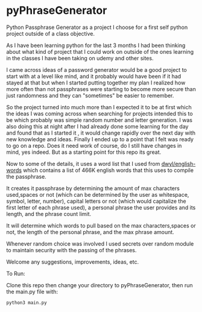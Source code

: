 # pyPhraseGenerator
Python Passphrase Generator as a project I choose for a first self python project outside of a class objective.

As I have been learning python for the last 3 months I had been thinking about what kind of project that I could work on outside of the ones learning in the classes I have been taking on udemy and other sites. 

I came across ideas of a password generator would be a good project to start with at a level like mind, and it probably would have been if it had stayed at that but when I started putting together my plan I realized how more often than not passphrases were starting to become more secure than just randomness and they can "sometimes" be easier to remember. 

So the project turned into much more than I expected it to be at first which the ideas I was coming across when searching for projects intended this to be which probably was simple random number and letter generation. I was also doing this at night after I had already done some learning for the day and found that as I started it , it would change rapidly over the next day with new knowledge and ideas. Finally I ended up to a point that I felt was ready to go on a repo. Does it need work of course, do I still have changes in mind, yes indeed. But as a starting point for this repo its great. 

Now to some of the details, it uses a word list that I used from [dwyl/english-words](https://github.com/dwyl/english-words) which contains a list of 466K english words that this uses to compile the passphrase. 

It creates it passphrase by determining the amount of max characters used,spaces or not (which can be determined by the user as whitespace, symbol, letter, number), capital letters or not (which would capitalize the first letter of each phrase used), a personal phrase the user provides and its length, and the phrase count limit.

It will determine which words to pull based on the max characters,spaces or not, the length of the personal phrase, and the max phrase amount. 

Whenever random choice was involved I used secrets over random module to maintain security with the passing of the phrases.

Welcome any suggestions, improvements, ideas, etc. 


To Run: 

Clone this repo then change your directory to pyPhraseGenerator, then run the main.py file with:

```python3 main.py```
